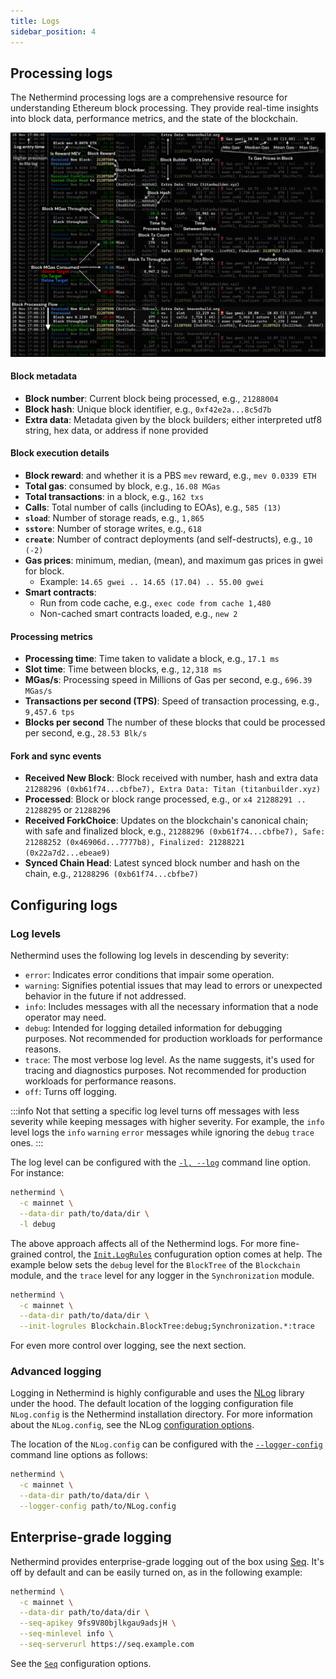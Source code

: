 ```yaml
---
title: Logs
sidebar_position: 4
---
```


## Processing logs

The Nethermind processing logs are a comprehensive resource for understanding Ethereum block processing. They provide real-time insights into block data, performance metrics, and the state of the blockchain.

![Nethermind Processing Logs](/img/log-processing.png)

#### Block metadata

- **Block number**: Current block being processed, e.g., `21288004`
- **Block hash**: Unique block identifier, e.g., `0xf42e2a...8c5d7b`
- **Extra data**: Metadata given by the block builders; either interpreted utf8 string, hex data, or address if none provided

#### Block execution details

- **Block reward**: and whether it is a PBS `mev` reward, e.g., `mev 0.0339 ETH`
- **Total gas**: consumed by block, e.g., `16.08 MGas`
- **Total transactions**: in a block, e.g., `162 txs`
- **Calls**: Total number of calls (including to EOAs), e.g., `585 (13)`
- **`sload`**: Number of storage reads, e.g., `1,865`
- **`sstore`**: Number of storage writes, e.g., `618`
- **`create`**: Number of contract deployments (and self-destructs), e.g., `10 (-2)`
- **Gas prices**: minimum, median, (mean), and maximum gas prices in gwei for block.
  - Example: `14.65 gwei .. 14.65 (17.04) .. 55.00 gwei`
- **Smart contracts**:
  - Run from code cache, e.g., `exec code from cache 1,480`
  - Non-cached smart contracts loaded, e.g., `new 2`

#### Processing metrics

- **Processing time**: Time taken to validate a block, e.g., `17.1 ms`
- **Slot time**: Time between blocks, e.g., `12,318 ms`
- **MGas/s**: Processing speed in Millions of Gas per second, e.g., `696.39 MGas/s`
- **Transactions per second (TPS)**: Speed of transaction processing, e.g., `9,457.6 tps`
- **Blocks per second** The number of these blocks that could be processed per second, e.g., `28.53 Blk/s`

#### Fork and sync events

- **Received New Block**: Block received with number, hash and extra data `21288296 (0xb61f74...cbfbe7), Extra Data: Titan (titanbuilder.xyz)`
- **Processed**: Block or block range processed, e.g., or `x4 21288291 .. 21288295` or  `21288296`
- **Received ForkChoice**: Updates on the blockchain's canonical chain; with safe and finalized block, e.g., `21288296 (0xb61f74...cbfbe7), Safe: 21288252 (0x46906d...7777b8), Finalized: 21288221 (0x22a7d2...ebeae9)`
- **Synced Chain Head**: Latest synced block number and hash on the chain, e.g., `21288296 (0xb61f74...cbfbe7)`

## Configuring logs

### Log levels

Nethermind uses the following log levels in descending by severity:

- `error`: Indicates error conditions that impair some operation.
- `warning`: Signifies potential issues that may lead to errors or unexpected behavior in the future if not addressed.
- `info`: Includes messages with all the necessary information that a node operator may need.
- `debug`: Intended for logging detailed information for debugging purposes. Not recommended for production workloads for performance reasons.
- `trace`: The most verbose log level. As the name suggests, it's used for tracing and diagnostics purposes. Not recommended for production workloads for performance reasons.
- `off`: Turns off logging.

:::info
Not that setting a specific log level turns off messages with less severity while keeping messages with higher severity. For example, the `info` level logs the `info` `warning` `error` messages while ignoring the `debug` `trace` ones.
:::

The log level can be configured with the [`-l, --log`](./configuration.md#log) command line option. For instance:

```bash
nethermind \
  -c mainnet \
  --data-dir path/to/data/dir \
  -l debug
```

The above approach affects all of the Nethermind logs. For more fine-grained control, the [`Init.LogRules`](./configuration.md#init-logrules) confuguration option comes at help. The example below sets the `debug` level for the `BlockTree` of the `Blockchain` module, and the `trace` level for any logger in the `Synchronization` module.

```bash
nethermind \
  -c mainnet \
  --data-dir path/to/data/dir \
  --init-logrules Blockchain.BlockTree:debug;Synchronization.*:trace
```

For even more control over logging, see the next section.

### Advanced logging

Logging in Nethermind is highly configurable and uses the [NLog](https://nlog-project.org) library under the hood. The default location of the logging configuration file `NLog.config` is the Nethermind installation directory. For more information about the `NLog.config`, see the NLog [configuration options](https://nlog-project.org/config/).

The location of the `NLog.config` can be configured with the [`--logger-config`](./configuration.md#logger-config) command line options as follows:

```bash
nethermind \
  -c mainnet \
  --data-dir path/to/data/dir \
  --logger-config path/to/NLog.config
```

## Enterprise-grade logging

Nethermind provides enterprise-grade logging out of the box using [Seq](https://datalust.co/seq). It's off by default and can be easily turned on, as in the following example:

```bash
nethermind \
  -c mainnet \
  --data-dir path/to/data/dir \
  --seq-apikey 9fs9V80bjlkgau9adsjH \
  --seq-minlevel info \
  --seq-serverurl https://seq.example.com
```

See the [`Seq`](./configuration.md#seq) configuration options.
